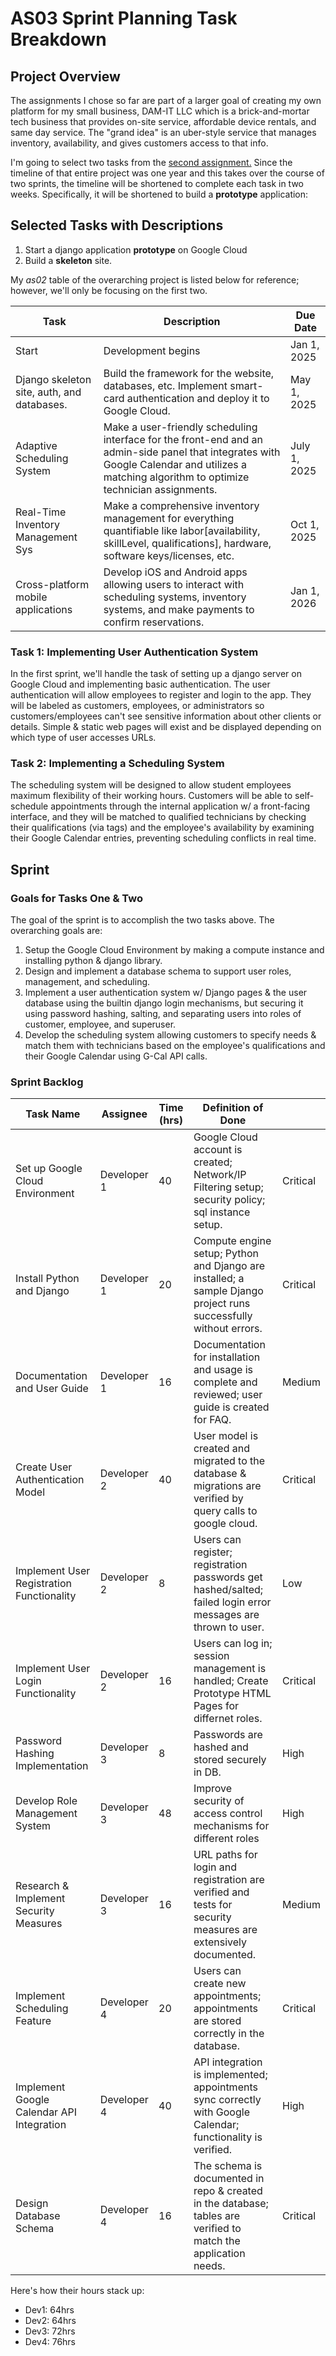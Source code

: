 # AS03 Sprint Planning Task Breakdown

## Project Overview
The assignments I chose so far are part of a larger goal of creating my own platform for my small business, DAM-IT LLC
which is a brick-and-mortar tech business that provides on-site service, affordable device rentals, and same day service.
The "grand idea" is an uber-style service that manages inventory, availability, and gives customers access to that info.

I'm going to select two tasks from the [second assignment.](/career/software-project-management/as02-estimating-budget-and-time.md)
Since the timeline of that entire project was one year and this takes over the course of two sprints, the timeline
will be shortened to complete each task in two weeks. Specifically, it will be shortened to build a **prototype**
application:

## Selected Tasks with Descriptions

1. Start a django application **prototype** on Google Cloud
2. Build a **skeleton** site. 

My _as02_ table of the overarching project is listed below for reference; however, we'll only be focusing on the first two.

| Task                                       | Description                                                                                                                                                                                    | Due Date     |
|--------------------------------------------|------------------------------------------------------------------------------------------------------------------------------------------------------------------------------------------------|--------------|
| Start                                      | Development begins                                                                                                                                                                             | Jan 1, 2025  |
| Django skeleton site, auth, and databases. | Build the framework for the website, databases, etc. Implement smart-card authentication and deploy it to Google Cloud.                                                                        | May 1, 2025  |
| Adaptive Scheduling System                 | Make a user-friendly scheduling interface for the front-end and an admin-side panel that integrates with Google Calendar and utilizes a matching algorithm to optimize technician assignments. | July 1, 2025 |
| Real-Time Inventory Management Sys         | Make a comprehensive inventory management for everything quantifiable like labor\[availability, skillLevel, qualifications], hardware, software keys/licenses, etc.                            | Oct 1, 2025  |
| Cross-platform mobile applications         | Develop iOS and Android apps allowing users to interact with scheduling systems, inventory systems, and make payments to confirm reservations.                                                 | Jan 1, 2026  |


### Task 1: Implementing User Authentication System
In the first sprint, we'll handle the task of setting up a django server on Google Cloud and implementing basic authentication.
The user authentication will allow employees to register and login to the app. They will be labeled as customers,
employees, or administrators so customers/employees can't see sensitive information about other clients or details.
Simple & static web pages will exist and be displayed depending on which type of user accesses URLs.


### Task 2: Implementing a Scheduling System
The scheduling system will be designed to allow student employees maximum flexibility of their working hours. 
Customers will be able to self-schedule appointments through the internal application w/ a front-facing interface,
and they will be matched to qualified technicians by checking their qualifications (via tags) and the employee's
availability by examining their Google Calendar entries, preventing scheduling conflicts in real time.

## Sprint
### Goals for Tasks One & Two
The goal of the sprint is to accomplish the two tasks above. The overarching goals are:
1. Setup the Google Cloud Environment by making a compute instance and installing python & django library.
2. Design and implement a database schema to support user roles, management, and scheduling.
3. Implement a user authentication system w/ Django pages & the user database using the builtin django login mechanisms, 
but securing it using password hashing, salting, and separating users into roles of customer, employee, and superuser.
4. Develop the scheduling system allowing customers to specify needs & match them with technicians based on
the employee's qualifications and their Google Calendar using G-Cal API calls.

### Sprint Backlog

| Task Name                                 | Assignee    | Time (hrs) | Definition of Done                                                                                               |          |
|-------------------------------------------|-------------|------------|------------------------------------------------------------------------------------------------------------------|----------|
| Set up Google Cloud Environment           | Developer 1 | 40         | Google Cloud account is created; Network/IP Filtering setup; security policy; sql instance setup.                | Critical |
| Install Python and Django                 | Developer 1 | 20         | Compute engine setup; Python and Django are installed; a sample Django project runs successfully without errors. | Critical |
| Documentation and User Guide              | Developer 1 | 16         | Documentation for installation and usage is complete and reviewed; user guide is created for FAQ.                | Medium   |
| Create User Authentication Model          | Developer 2 | 40         | User model is created and migrated to the database & migrations are verified by query calls to google cloud.     | Critical |
| Implement User Registration Functionality | Developer 2 | 8          | Users can register; registration passwords get hashed/salted; failed login error messages are thrown to user.    | Low      |
| Implement User Login Functionality        | Developer 2 | 16         | Users can log in; session management is handled; Create Prototype HTML Pages for differnet roles.                | Critical |
| Password Hashing Implementation           | Developer 3 | 8          | Passwords are hashed and stored securely in DB.                                                                  | High     |
| Develop Role Management System            | Developer 3 | 48         | Improve security of access control mechanisms for different roles                                                | High     |
| Research & Implement Security Measures    | Developer 3 | 16         | URL paths for login and registration are verified and tests for security measures are extensively documented.    | Medium   |
| Implement Scheduling Feature              | Developer 4 | 20         | Users can create new appointments; appointments are stored correctly in the database.                            | Critical |
| Implement Google Calendar API Integration | Developer 4 | 40         | API integration is implemented; appointments sync correctly with Google Calendar; functionality is verified.     | High     |
| Design Database Schema                    | Developer 4 | 16         | The schema is documented in repo & created in the database; tables are verified to match the application needs.  | Critical |

Here's how their hours stack up:
* Dev1: 64hrs
* Dev2: 64hrs
* Dev3: 72hrs
* Dev4: 76hrs


